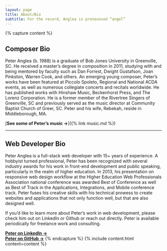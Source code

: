 ```yaml
---
layout: page
title: About/Bio
subtitle: For the record, Anglea is pronounced “angel”
---
```


{% capture content %}

## Composer Bio

Peter Anglea (b. 1988) is a graduate of Bob Jones University in Greenville, SC. He received a master’s degree in composition in 2011, studying with and being mentored by faculty such as Dan Forrest, Dwight Gustafson, Joan Pinkston, Warren Cook, and others. An emerging young composer, Peter’s works have been featured at Piccolo Spoleto, Regional and National ACDA events, as well as numerous collegiate concerts and recitals worldwide. He has published works with Hinshaw Music, Beckenhorst Press, and The Lorenz Corporation. He is a former member of the Rivertree Singers of Greenville, SC and previously served as the music director at Community Baptist Church of Greer, SC. Peter and his wife, Rebekah, reside in Middleborough, MA.

[**See some of Peter’s music &rarr;**]({% link music.md %})

* * *

## Web Developer Bio

Peter Anglea is a full-stack web developer with 15+ years of experience. A hobbyist turned professional, Peter has been recognized with several industry awards for his work in front-end development and public speaking, particularly in the realm of higher education. In 2013, his presentation on responsive web design workflow at the Higher Education Web Professionals Association national conference was awarded Best of Conference as well as Best of Track in the Applications, Integrations, and Mobile conference track. Peter fuses his creative skills with his technical prowess to create websites and applications that not only function well, but that are also designed well.

If you’d like to learn more about Peter’s work in web development, please check him out on LinkedIn or Github or reach out directly. Peter is available periodically for freelance work and consulting.

[**Peter on LinkedIn &rarr;**](https://www.linkedin.com/in/peteranglea)  
[**Peter on GitHub &rarr;**](https://github.com/peteranglea)
{% endcapture %}
{% include content.html content=content %}
